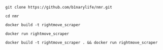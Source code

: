 `git clone https://github.com/b1narylife/nmr.git` 

`cd nmr`

`docker build -t rightmove_scraper`

`docker run rightmove_scraper`

`docker build -t rightmove_scraper . && docker run rightmove_scraper`